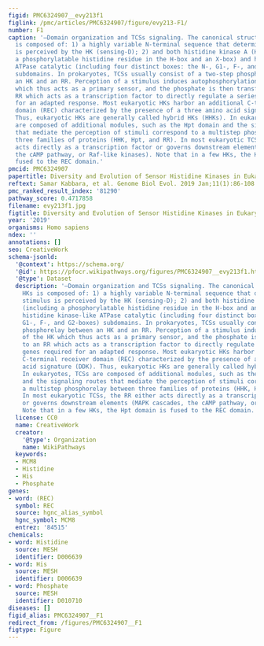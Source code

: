 ```yaml
---
figid: PMC6324907__evy213f1
figlink: /pmc/articles/PMC6324907/figure/evy213-F1/
number: F1
caption: '—Domain organization and TCSs signaling. The canonical structure of HKs
  is composed of: 1) a highly variable N-terminal sequence that determines which stimulus
  is perceived by the HK (sensing-D); 2) and both histidine kinase A (H(X)) (including
  a phosphorylatable histidine residue in the H-box and an X-box) and histidine kinase-like
  ATPase catalytic (including four distinct boxes: the N-, G1-, F-, and G2-boxes)
  subdomains. In prokaryotes, TCSs usually consist of a two-step phosphorelay between
  an HK and an RR. Perception of a stimulus induces autophosphorylation of the HK
  which thus acts as a primary sensor, and the phosphate is then transferred to an
  RR which acts as a transcription factor to directly regulate a series of genes required
  for an adapted response. Most eukaryotic HKs harbor an additional C-terminal receiver
  domain (REC) characterized by the presence of a three amino acid signature (DDK).
  Thus, eukaryotic HKs are generally called hybrid HKs (HHKs). In eukaryotes, TCSs
  are composed of additional modules, such as the Hpt domain and the signaling routes
  that mediate the perception of stimuli correspond to a multistep phosphorelay between
  three families of proteins (HHK, Hpt, and RR). In most eukaryotic TCSs, the RR either
  acts directly as a transcription factor or governs downstream elements (MAPK cascades,
  the cAMP pathway, or Raf-like kinases). Note that in a few HKs, the Hpt domain is
  fused to the REC domain.'
pmcid: PMC6324907
papertitle: Diversity and Evolution of Sensor Histidine Kinases in Eukaryotes.
reftext: Samar Kabbara, et al. Genome Biol Evol. 2019 Jan;11(1):86-108.
pmc_ranked_result_index: '81290'
pathway_score: 0.4717858
filename: evy213f1.jpg
figtitle: Diversity and Evolution of Sensor Histidine Kinases in Eukaryotes
year: '2019'
organisms: Homo sapiens
ndex: ''
annotations: []
seo: CreativeWork
schema-jsonld:
  '@context': https://schema.org/
  '@id': https://pfocr.wikipathways.org/figures/PMC6324907__evy213f1.html
  '@type': Dataset
  description: '—Domain organization and TCSs signaling. The canonical structure of
    HKs is composed of: 1) a highly variable N-terminal sequence that determines which
    stimulus is perceived by the HK (sensing-D); 2) and both histidine kinase A (H(X))
    (including a phosphorylatable histidine residue in the H-box and an X-box) and
    histidine kinase-like ATPase catalytic (including four distinct boxes: the N-,
    G1-, F-, and G2-boxes) subdomains. In prokaryotes, TCSs usually consist of a two-step
    phosphorelay between an HK and an RR. Perception of a stimulus induces autophosphorylation
    of the HK which thus acts as a primary sensor, and the phosphate is then transferred
    to an RR which acts as a transcription factor to directly regulate a series of
    genes required for an adapted response. Most eukaryotic HKs harbor an additional
    C-terminal receiver domain (REC) characterized by the presence of a three amino
    acid signature (DDK). Thus, eukaryotic HKs are generally called hybrid HKs (HHKs).
    In eukaryotes, TCSs are composed of additional modules, such as the Hpt domain
    and the signaling routes that mediate the perception of stimuli correspond to
    a multistep phosphorelay between three families of proteins (HHK, Hpt, and RR).
    In most eukaryotic TCSs, the RR either acts directly as a transcription factor
    or governs downstream elements (MAPK cascades, the cAMP pathway, or Raf-like kinases).
    Note that in a few HKs, the Hpt domain is fused to the REC domain.'
  license: CC0
  name: CreativeWork
  creator:
    '@type': Organization
    name: WikiPathways
  keywords:
  - MCM8
  - Histidine
  - His
  - Phosphate
genes:
- word: (REC)
  symbol: REC
  source: hgnc_alias_symbol
  hgnc_symbol: MCM8
  entrez: '84515'
chemicals:
- word: Histidine
  source: MESH
  identifier: D006639
- word: His
  source: MESH
  identifier: D006639
- word: Phosphate
  source: MESH
  identifier: D010710
diseases: []
figid_alias: PMC6324907__F1
redirect_from: /figures/PMC6324907__F1
figtype: Figure
---
```

